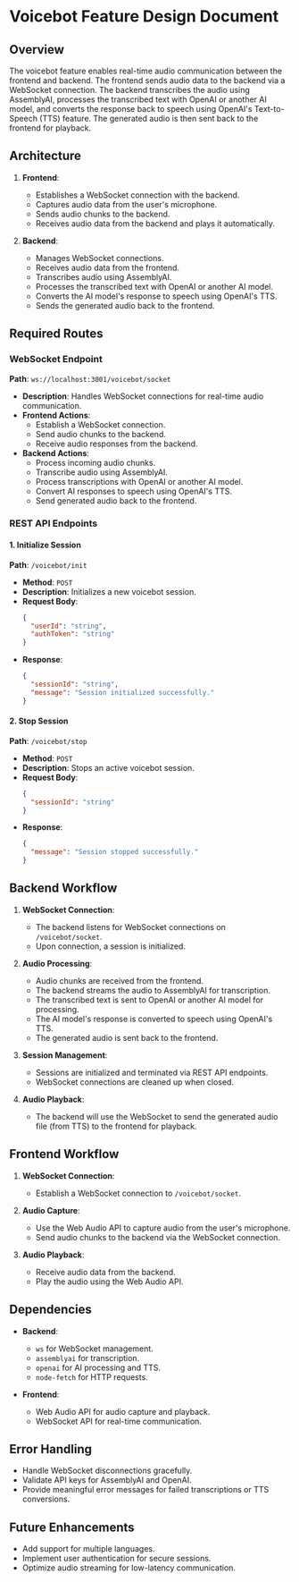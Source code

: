 # Voicebot Feature Design Document

## Overview
The voicebot feature enables real-time audio communication between the frontend and backend. The frontend sends audio data to the backend via a WebSocket connection. The backend transcribes the audio using AssemblyAI, processes the transcribed text with OpenAI or another AI model, and converts the response back to speech using OpenAI's Text-to-Speech (TTS) feature. The generated audio is then sent back to the frontend for playback.

## Architecture
1. **Frontend**:
   - Establishes a WebSocket connection with the backend.
   - Captures audio data from the user's microphone.
   - Sends audio chunks to the backend.
   - Receives audio data from the backend and plays it automatically.

2. **Backend**:
   - Manages WebSocket connections.
   - Receives audio data from the frontend.
   - Transcribes audio using AssemblyAI.
   - Processes the transcribed text with OpenAI or another AI model.
   - Converts the AI model's response to speech using OpenAI's TTS.
   - Sends the generated audio back to the frontend.

## Required Routes

### WebSocket Endpoint
**Path**: `ws://localhost:3001/voicebot/socket`
- **Description**: Handles WebSocket connections for real-time audio communication.
- **Frontend Actions**:
  - Establish a WebSocket connection.
  - Send audio chunks to the backend.
  - Receive audio responses from the backend.
- **Backend Actions**:
  - Process incoming audio chunks.
  - Transcribe audio using AssemblyAI.
  - Process transcriptions with OpenAI or another AI model.
  - Convert AI responses to speech using OpenAI's TTS.
  - Send generated audio back to the frontend.

### REST API Endpoints

#### 1. **Initialize Session**
**Path**: `/voicebot/init`
- **Method**: `POST`
- **Description**: Initializes a new voicebot session.
- **Request Body**:
  ```json
  {
    "userId": "string",
    "authToken": "string"
  }
  ```
- **Response**:
  ```json
  {
    "sessionId": "string",
    "message": "Session initialized successfully."
  }
  ```

#### 2. **Stop Session**
**Path**: `/voicebot/stop`
- **Method**: `POST`
- **Description**: Stops an active voicebot session.
- **Request Body**:
  ```json
  {
    "sessionId": "string"
  }
  ```
- **Response**:
  ```json
  {
    "message": "Session stopped successfully."
  }
  ```

## Backend Workflow
1. **WebSocket Connection**:
   - The backend listens for WebSocket connections on `/voicebot/socket`.
   - Upon connection, a session is initialized.

2. **Audio Processing**:
   - Audio chunks are received from the frontend.
   - The backend streams the audio to AssemblyAI for transcription.
   - The transcribed text is sent to OpenAI or another AI model for processing.
   - The AI model's response is converted to speech using OpenAI's TTS.
   - The generated audio is sent back to the frontend.

3. **Session Management**:
   - Sessions are initialized and terminated via REST API endpoints.
   - WebSocket connections are cleaned up when closed.

4. **Audio Playback**:
   - The backend will use the WebSocket to send the generated audio file (from TTS) to the frontend for playback.

## Frontend Workflow
1. **WebSocket Connection**:
   - Establish a WebSocket connection to `/voicebot/socket`.

2. **Audio Capture**:
   - Use the Web Audio API to capture audio from the user's microphone.
   - Send audio chunks to the backend via the WebSocket connection.

3. **Audio Playback**:
   - Receive audio data from the backend.
   - Play the audio using the Web Audio API.

## Dependencies
- **Backend**:
  - `ws` for WebSocket management.
  - `assemblyai` for transcription.
  - `openai` for AI processing and TTS.
  - `node-fetch` for HTTP requests.

- **Frontend**:
  - Web Audio API for audio capture and playback.
  - WebSocket API for real-time communication.

## Error Handling
- Handle WebSocket disconnections gracefully.
- Validate API keys for AssemblyAI and OpenAI.
- Provide meaningful error messages for failed transcriptions or TTS conversions.

## Future Enhancements
- Add support for multiple languages.
- Implement user authentication for secure sessions.
- Optimize audio streaming for low-latency communication.
